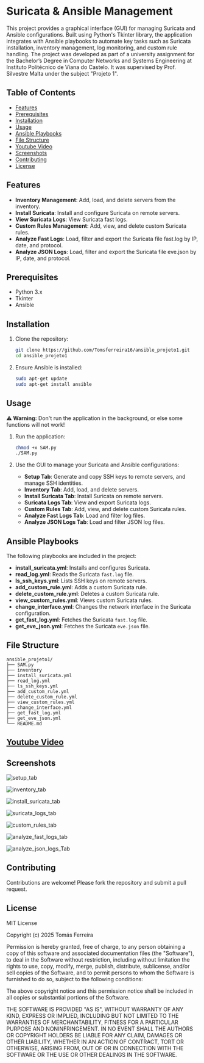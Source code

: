 # Suricata & Ansible Management

This project provides a graphical interface (GUI) for managing Suricata and Ansible configurations. Built using Python's Tkinter library, the application integrates with Ansible playbooks to automate key tasks such as Suricata installation, inventory management, log monitoring, and custom rule handling. The project was developed as part of a university assignment for the Bachelor’s Degree in Computer Networks and Systems Engineering at Instituto Politécnico de Viana do Castelo. It was supervised by Prof. Silvestre Malta under the subject "Projeto 1".

## Table of Contents

- [Features](#features)
- [Prerequisites](#prerequisites)
- [Installation](#installation)
- [Usage](#usage)
- [Ansible Playbooks](#ansible-playbooks)
- [File Structure](#file-structure)
- [Youtube Video](#Youtube-video)
- [Screenshots](#screenshots)
- [Contributing](#contributing)
- [License](#license)

## Features

- **Inventory Management**: Add, load, and delete servers from the inventory.
- **Install Suricata**: Install and configure Suricata on remote servers.
- **View Suricata Logs**: View Suricata fast logs.
- **Custom Rules Management**: Add, view, and delete custom Suricata rules.
- **Analyze Fast Logs**: Load, filter and export the Suricata file fast.log by IP, date, and protocol.
- **Analyze JSON Logs**: Load, filter and export the Suricata file eve.json by IP, date, and protocol.

## Prerequisites

- Python 3.x
- Tkinter
- Ansible

## Installation

1. Clone the repository:
    ```sh
    git clone https://github.com/Tomsferreira16/ansible_projeto1.git
    cd ansible_projeto1
    ```

2. Ensure Ansible is installed:
    ```sh
    sudo apt-get update
    sudo apt-get install ansible
    ```

## Usage
**⚠️ Warning:** Don't run the application in the background, or else some functions will not work!

1. Run the application:
    ```sh
    chmod +x SAM.py
    ./SAM.py
    ```

2. Use the GUI to manage your Suricata and Ansible configurations:
    - **Setup Tab**: Generate and copy SSH keys to remote servers, and manage SSH identities.
    - **Inventory Tab**: Add, load, and delete servers.
    - **Install Suricata Tab**: Install Suricata on remote servers.
    - **Suricata Logs Tab**: View and export Suricata logs.
    - **Custom Rules Tab**: Add, view, and delete custom Suricata rules.
    - **Analyze Fast Logs Tab**: Load and filter log files.
    - **Analyze JSON Logs Tab**: Load and filter JSON log files.

## Ansible Playbooks

The following playbooks are included in the project:

- **install_suricata.yml**: Installs and configures Suricata.
- **read_log.yml**: Reads the Suricata `fast.log` file.
- **ls_ssh_keys.yml**: Lists SSH keys on remote servers.
- **add_custom_rule.yml**: Adds a custom Suricata rule.
- **delete_custom_rule.yml**: Deletes a custom Suricata rule.
- **view_custom_rules.yml**: Views custom Suricata rules.
- **change_interface.yml**: Changes the network interface in the Suricata configuration.
- **get_fast_log.yml**: Fetches the Suricata `fast.log` file.
- **get_eve_json.yml**: Fetches the Suricata `eve.json` file.

## File Structure

```
ansible_projeto1/
├── SAM.py
├── inventory
├── install_suricata.yml
├── read_log.yml
├── ls_ssh_keys.yml
├── add_custom_rule.yml
├── delete_custom_rule.yml
├── view_custom_rules.yml
├── change_interface.yml
├── get_fast_log.yml
├── get_eve_json.yml
└── README.md
```
## [Youtube Video](https://www.youtube.com/watch?v=ho-SKOFaFyw)

## Screenshots

![setup_tab](https://github.com/user-attachments/assets/1285500f-c7c6-4c5c-ae58-ba2cf54d8e4a)


![inventory_tab](https://github.com/user-attachments/assets/9702c8e9-f7c4-4d34-90ea-465d77f9f07e)


![install_suricata_tab](https://github.com/user-attachments/assets/a931175c-15c3-4623-b2fc-e4f3b14831f3)


![suricata_logs_tab](https://github.com/user-attachments/assets/e81a950d-1157-4199-bded-97a9e8e471f2)


![custom_rules_tab](https://github.com/user-attachments/assets/1b13c2dd-f831-4bbf-b9b5-6bde6c0e45e3)


![analyze_fast_logs_tab](https://github.com/user-attachments/assets/6aadb667-2bf0-47a5-b8f7-51e93b250fad)



![analyze_json_logs_Tab](https://github.com/user-attachments/assets/df99dc3a-dd24-4d11-aacc-016a23fd4715)



## Contributing

Contributions are welcome! Please fork the repository and submit a pull request.

## License

MIT License

Copyright (c) 2025 Tomás Ferreira

Permission is hereby granted, free of charge, to any person obtaining a copy
of this software and associated documentation files (the "Software"), to deal
in the Software without restriction, including without limitation the rights
to use, copy, modify, merge, publish, distribute, sublicense, and/or sell
copies of the Software, and to permit persons to whom the Software is
furnished to do so, subject to the following conditions:

The above copyright notice and this permission notice shall be included in all
copies or substantial portions of the Software.

THE SOFTWARE IS PROVIDED "AS IS", WITHOUT WARRANTY OF ANY KIND, EXPRESS OR
IMPLIED, INCLUDING BUT NOT LIMITED TO THE WARRANTIES OF MERCHANTABILITY,
FITNESS FOR A PARTICULAR PURPOSE AND NONINFRINGEMENT. IN NO EVENT SHALL THE
AUTHORS OR COPYRIGHT HOLDERS BE LIABLE FOR ANY CLAIM, DAMAGES OR OTHER
LIABILITY, WHETHER IN AN ACTION OF CONTRACT, TORT OR OTHERWISE, ARISING FROM,
OUT OF OR IN CONNECTION WITH THE SOFTWARE OR THE USE OR OTHER DEALINGS IN THE
SOFTWARE.

